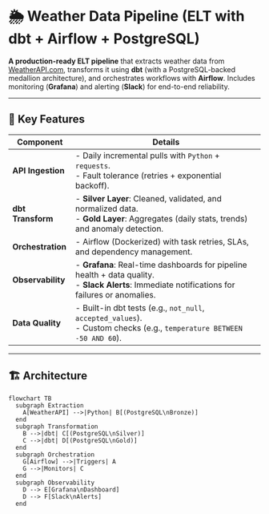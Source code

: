# 🌦️ Weather Data Pipeline (ELT with dbt + Airflow + PostgreSQL)

**A production-ready ELT pipeline** that extracts weather data from [WeatherAPI.com](https://www.weatherapi.com/), transforms it using **dbt** (with a PostgreSQL-backed medallion architecture), and orchestrates workflows with **Airflow**. Includes monitoring (**Grafana**) and alerting (**Slack**) for end-to-end reliability.

---

## 📌 Key Features
| Component          | Details                                                                 |
|--------------------|-------------------------------------------------------------------------|
| **API Ingestion**  | - Daily incremental pulls with `Python` + `requests`.<br>- Fault tolerance (retries + exponential backoff). |
| **dbt Transform**  | - **Silver Layer**: Cleaned, validated, and normalized data.<br>- **Gold Layer**: Aggregates (daily stats, trends) and anomaly detection. |
| **Orchestration**  | - Airflow (Dockerized) with task retries, SLAs, and dependency management. |
| **Observability**  | - **Grafana**: Real-time dashboards for pipeline health + data quality.<br>- **Slack Alerts**: Immediate notifications for failures or anomalies. |
| **Data Quality**   | - Built-in dbt tests (e.g., `not_null`, `accepted_values`).<br>- Custom checks (e.g., `temperature BETWEEN -50 AND 60`). |

---

## 🏗️ Architecture
```mermaid
flowchart TB
  subgraph Extraction
    A[WeatherAPI] -->|Python| B[(PostgreSQL\nBronze)]
  end
  subgraph Transformation
    B -->|dbt| C[(PostgreSQL\nSilver)]
    C -->|dbt| D[(PostgreSQL\nGold)]
  end
  subgraph Orchestration
    G[Airflow] -->|Triggers| A
    G -->|Monitors| C
  end
  subgraph Observability
    D --> E[Grafana\nDashboard]
    D --> F[Slack\nAlerts]
  end
